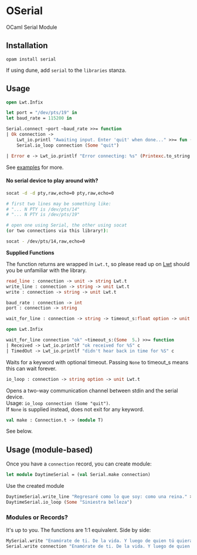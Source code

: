 # OSerial
OCaml Serial Module

## Installation
```
opam install serial
```
If using dune, add `serial` to the `libraries` stanza.

## Usage
```ocaml
open Lwt.Infix

let port = "/dev/pts/19" in
let baud_rate = 115200 in

Serial.connect ~port ~baud_rate >>= function
| Ok connection ->
	Lwt_io.printl "Awaiting input. Enter 'quit' when done..." >>= fun () ->
	Serial.io_loop connection (Some "quit")

| Error e -> Lwt_io.printlf "Error connecting: %s" (Printexc.to_string e)
```

See [examples](https://github.com/m-laniakea/oserial/tree/dev/examples) for more.

#### No serial device to play around with?
```bash
socat -d -d pty,raw,echo=0 pty,raw,echo=0

# first two lines may be something like:
# "... N PTY is /dev/pts/14"
# "... N PTY is /dev/pts/19"

# open one using Serial, the other using socat
(or two connections via this library!):

socat - /dev/pts/14,raw,echo=0
```

**Supplied Functions**

The function returns are wrapped in `Lwt.t`, so please read up on [Lwt](https://ocsigen.org/lwt/5.2.0/manual/manual) should you be unfamiliar with the library.
```ocaml
read_line : connection -> unit -> string Lwt.t
write_line : connection -> string -> unit Lwt.t
write : connection -> string -> unit Lwt.t

baud_rate : connection -> int
port : connection -> string
```
```ocaml
wait_for_line : connection -> string -> timeout_s:float option -> unit Lwt.t

open Lwt.Infix

wait_for_line connection "ok" ~timeout_s:(Some  5.) >>= function
| Received -> Lwt_io.printlf "ok received for %S" c
| TimedOut -> Lwt_io.printlf "didn't hear back in time for %S" c

```
Waits for a keyword with optional timeout. Passing `None` to timeout_s means this can wait forever.
```ocaml
io_loop : connection -> string option -> unit Lwt.t
```
Opens a two-way communication channel between stdin and the serial device. \
Usage: `io_loop connection (Some "quit")`. \
If `None` is supplied instead, does not exit for any keyword.

```ocaml
val make : Connection.t -> (module T)
```
See below.

## Usage (module-based)
Once you have a `connection` record, you can create module:
```ocaml
let module DaytimeSerial = (val Serial.make connection) 
```

Use the created module
```ocaml
DaytimeSerial.write_line "Regresaré como lo que soy: como una reina." >>= fun () ->
DaytimeSerial.io_loop (Some "Siniestra belleza")
```

### Modules or Records?
It's up to you. The functions are 1:1 equivalent.
Side by side:
```ocaml
MySerial.write "Enamórate de ti. De la vida. Y luego de quien tú quieras."
Serial.write connection "Enamórate de ti. De la vida. Y luego de quien tú quieras."
```

